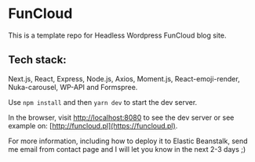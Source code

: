 # FunCloud

This is a template repo for Headless Wordpress FunCloud blog site.

## Tech stack:
Next.js, React, Express, Node.js, Axios, Moment.js, React-emoji-render, Nuka-carousel, WP-API and Formspree.

Use `npm install` and then `yarn dev` to start the dev server.

In the browser, visit [http://localhost:8080](http://localhost:8080) to see the dev server or see example on: [http://funcloud.pl](https://funcloud.pl).

For more information, including how to deploy it to Elastic Beanstalk, send me email from contact page and I will let you know in the next 2-3 days ;)
